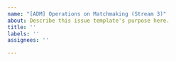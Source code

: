 ```yaml
---
name: "[ADM] Operations on Matchmaking (Stream 3)"
about: Describe this issue template's purpose here.
title: ''
labels: ''
assignees: ''

---
```



